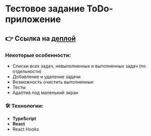 # Тестовое задание ToDo-приложение

## 👉 Ссылка на [деплой](https://todo-list-with-testing.vercel.app/)

### Некоторые особенности:

- Списки всех задач, невыполненных и выполненных задач (по отдельности)
- Добавление и удаление задачи
- Возможность очистить выполненные
- Тесты
- Адаптив под маленький экран

### 🛠️ Технологии:

- **TypeScript**
- **React**
- React Hooks
